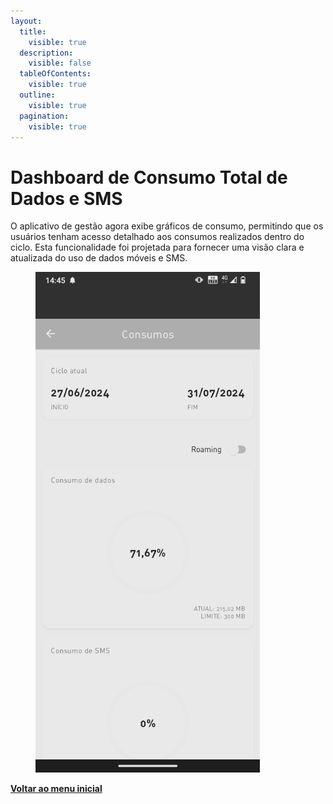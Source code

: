 ```yaml
---
layout:
  title:
    visible: true
  description:
    visible: false
  tableOfContents:
    visible: true
  outline:
    visible: true
  pagination:
    visible: true
---
```


# Dashboard de Consumo Total de Dados e SMS

O aplicativo de gestão agora exibe gráficos de consumo, permitindo que os usuários tenham acesso detalhado aos consumos realizados dentro do ciclo. Esta funcionalidade foi projetada para fornecer uma visão clara e atualizada do uso de dados móveis e SMS.

<figure><img src="../../../.gitbook/assets/image (1) (1) (1) (1) (1).png" alt="" width="359"><figcaption></figcaption></figure>

[**Voltar ao menu inicial**](./)
